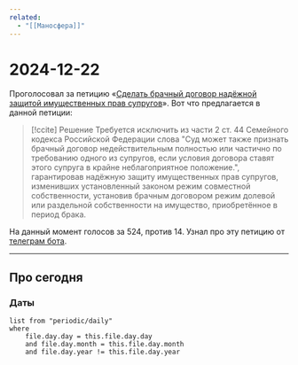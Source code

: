 ```yaml
---
related:
  - "[[Маносфера]]"
---
```


# 2024-12-22

Проголосовал за петицию «[Сделать брачный договор надёжной защитой имущественных прав супругов](https://www.roi.ru/126913/?login=esia&token=NWdsK2w4NjBLYkhGczh0eUZkTGtrZ29ROGM3dER2QW1VcVNZanBiRzFvQT06Ojc0YzBlMGQ3MThmZjM2M2M=)». Вот что предлагается в данной петиции:

>[!ccite] Решение
>Требуется исключить из части 2 ст. 44 Семейного кодекса Российской Федерации слова "Суд может также признать брачный договор недействительным полностью или частично по требованию одного из супругов, если условия договора ставят этого супруга в крайне неблагоприятное положение.", гарантировав надёжную защиту имущественных прав супругов, изменивших установленный законом режим совместной собственности, установив брачным договором режим долевой или раздельной собственности на имущество, приобретённое в период брака.

На данный момент голосов за 524, против 14. Узнал про эту петицию от [телеграм бота](https://t.me/Would_You_Sign_My_Petition_bot).

---

## Про сегодня

### Даты

```dataview
list from "periodic/daily"
where
	file.day.day = this.file.day.day
	and file.day.month = this.file.day.month
	and file.day.year != this.file.day.year
```
